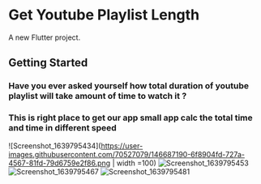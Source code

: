 # Get Youtube Playlist Length

A new Flutter project.

## Getting Started

### Have you ever asked yourself how total duration of youtube playlist will take amount of time to watch it ?
### This is right place to get our app small app calc the total time and time in different speed
![Screenshot_1639795434](https://user-images.githubusercontent.com/70527079/146687190-6f8904fd-727a-4567-81fd-79d6759e2f86.png | width =100)
![Screenshot_1639795453](https://user-images.githubusercontent.com/70527079/146687197-d135e1bf-99e1-4952-af4c-eb936eca469e.png)
![Screenshot_1639795467](https://user-images.githubusercontent.com/70527079/146687202-c79b0c33-45b5-4c38-bfd4-d2df0c4c8fed.png)
![Screenshot_1639795481](https://user-images.githubusercontent.com/70527079/146687205-14ec6486-788f-4e66-a094-5183112c4997.png)
